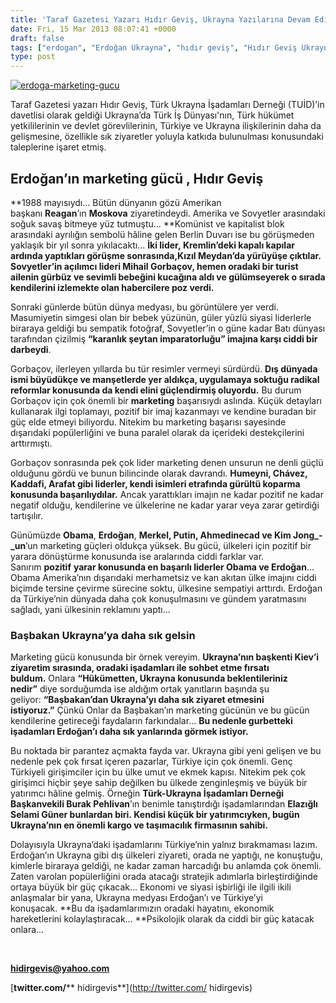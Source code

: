 ```yaml
---
title: 'Taraf Gazetesi Yazarı Hıdır Geviş, Ukrayna Yazılarına Devam Ediyor'
date: Fri, 15 Mar 2013 08:07:41 +0000
draft: false
tags: ["erdogan", "Erdoğan Ukrayna", "hıdır geviş", "Hıdır Geviş Ukrayna", "kızıl meydan", "Konuk Yazarlar", "mihail gorbaçov", "Selami Güner", "TUİD (Türk Ukrayna İşadamları Derneği)", "Türk Ukrayna İşadamları Derneği", "Ukrayna Beşiktaşlılar Derneği", "Ukrayna Türk İş Dünyası", "Ukrayna'da Türk İşadamları"]
type: post
---
```


[![erdoga-marketing-gucu](https://burakpehlivan.org/wp-content/uploads/2013/03/erdoga-marketing-gucu1.png)](https://burakpehlivan.org/1328/baslik-taraf-gazetesi-yazari-hidir-gevis-ukrayna-yazilarina-devam-ediyor/erdoga-marketing-gucu-2/)

Taraf Gazetesi yazarı Hıdır Geviş, Türk Ukrayna İşadamları Derneği (TUİD)’in davetlisi olarak geldiği Ukrayna’da Türk İş Dünyası'nın, Türk hükümet yetkililerinin ve devlet görevlilerinin, Türkiye ve Ukrayna ilişkilerinin daha da gelişmesine, özellikle sık ziyaretler yoluyla katkıda bulunulması konusundaki taleplerine işaret etmiş.


Erdoğan’ın marketing gücü , Hıdır Geviş
---------------------------------------






**1988 mayısıydı... Bütün dünyanın gözü Amerikan başkanı **Reagan**’ın **Moskova** ziyaretindeydi. Amerika ve Sovyetler arasındaki soğuk savaş bitmeye yüz tutmuştu... **Komünist ve kapitalist blok arasındaki ayrılığın sembolü hâline gelen Berlin Duvarı ise bu görüşmeden yaklaşık bir yıl sonra yıkılacaktı... **İki lider, **Kremlin**’deki kapalı kapılar ardında yaptıkları görüşme sonrasında,**Kızıl Meydan**’da yürüyüşe çıktılar. Sovyetler’in açılımcı lideri **Mihail Gorbaçov**, hemen oradaki bir turist ailenin gürbüz ve sevimli bebeğini kucağına aldı ve gülümseyerek o sırada kendilerini izlemekte olan habercilere poz verdi.**




Sonraki günlerde bütün dünya medyası, bu görüntülere yer verdi. Masumiyetin simgesi olan bir bebek yüzünün, güler yüzlü siyasi liderlerle biraraya geldiği bu sempatik fotoğraf, Sovyetler’in o güne kadar Batı dünyası tarafından çizilmiş **“karanlık şeytan imparatorluğu” imajına karşı ciddi bir darbeydi**.

Gorbaçov, ilerleyen yıllarda bu tür resimler vermeyi sürdürdü. **Dış dünyada ismi büyüdükçe ve manşetlerde yer aldıkça, uygulamaya soktuğu radikal reformlar konusunda da kendi elini güçlendirmiş oluyordu.** Bu durum Gorbaçov için çok önemli bir **marketing** başarısıydı aslında. Küçük detayları kullanarak ilgi toplamayı, pozitif bir imaj kazanmayı ve kendine buradan bir güç elde etmeyi biliyordu. Nitekim bu marketing başarısı sayesinde dışarıdaki popülerliğini ve buna paralel olarak da içerideki destekçilerini arttırmıştı.

Gorbaçov sonrasında pek çok lider marketing denen unsurun ne denli güçlü olduğunu gördü ve bunun bilincinde olarak davrandı. **Humeyni, Chávez, Kaddafi, Arafat gibi liderler, kendi isimleri etrafında gürültü koparma konusunda başarılıydılar.** Ancak yarattıkları imajın ne kadar pozitif ne kadar negatif olduğu, kendilerine ve ülkelerine ne kadar yarar veya zarar getirdiği tartışılır.

Günümüzde **Obama**, **Erdoğan**, **Merkel, Putin, Ahmedinecad **ve** Kim Jong_\-_un**’un marketing güçleri oldukça yüksek. Bu gücü, ülkeleri için pozitif bir yarara dönüştürme konusunda ise aralarında ciddi farklar var. Sanırım **pozitif** **yarar konusunda en başarılı liderler Obama ve Erdoğan**... Obama Amerika’nın dışarıdaki merhametsiz ve kan akıtan ülke imajını ciddi biçimde tersine çevirme sürecine soktu, ülkesine sempatiyi arttırdı. Erdoğan da Türkiye’nin dünyada daha çok konuşulmasını ve gündem yaratmasını sağladı, yani ülkesinin reklamını yaptı...


### Başbakan Ukrayna’ya daha sık gelsin


Marketing gücü konusunda bir örnek vereyim. **Ukrayna’nın başkenti Kiev’i ziyaretim sırasında, oradaki işadamları ile sohbet etme fırsatı buldum.** Onlara **“Hükümetten, Ukrayna konusunda beklentileriniz nedir”** diye sorduğumda ise aldığım ortak yanıtların başında şu geliyor: **“Başbakan’dan Ukrayna’yı daha sık ziyaret etmesini istiyoruz.”** Çünkü Onlar da Başbakan’ın marketing gücünün ve bu gücün kendilerine getireceği faydaların farkındalar... **Bu nedenle gurbetteki işadamları Erdoğan’ı daha sık yanlarında görmek istiyor.**

Bu noktada bir parantez açmakta fayda var. Ukrayna gibi yeni gelişen ve bu nedenle pek çok fırsat içeren pazarlar, Türkiye için çok önemli. Genç Türkiyeli girişimciler için bu ülke umut ve ekmek kapısı. Nitekim pek çok girişimci hiçbir şeye sahip değilken bu ülkede zenginleşmiş ve büyük bir yatırımcı hâline gelmiş. Örneğin **Türk-Ukrayna İşadamları Derneği Başkanvekili Burak Pehlivan**’ın benimle tanıştırdığı işadamlarından **Elazığlı Selami Güner **bunlardan biri.** Kendisi küçük bir yatırımcıyken, bugün Ukrayna’nın en önemli kargo ve taşımacılık firmasının sahibi.**

Dolayısıyla Ukrayna’daki işadamlarını Türkiye’nin yalnız bırakmaması lazım. Erdoğan’ın Ukrayna gibi dış ülkeleri ziyareti, orada ne yaptığı, ne konuştuğu, kimlerle biraraya geldiği, ne kadar zaman harcadığı bu anlamda çok önemli. Zaten varolan popülerliğini orada atacağı stratejik adımlarla birleştirdiğinde ortaya büyük bir güç çıkacak... Ekonomi ve siyasi işbirliği ile ilgili ikili anlaşmalar bir yana, Ukrayna medyası Erdoğan’ı ve Türkiye’yi konuşacak. **Bu da işadamlarımızın oradaki hayatını, ekonomik hareketlerini kolaylaştıracak... **Psikolojik olarak da ciddi bir güç katacak onlara...

 




[**hidirgevis@yahoo.com**](mailto:hidirgevis@yahoo.com)

[**twitter.com/**** hidirgevis**](http://twitter.com/ hidirgevis)

 







